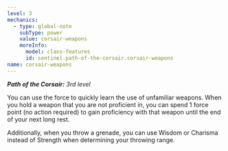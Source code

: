 ```yaml
---
level: 3
mechanics:
  - type: global-note
    subType: power
    value: corsair-weapons
    moreInfo:
      model: class-features
      id: sentinel.path-of-the-corsair.corsair-weapons
name: corsair-weapons
---
```

_**Path of the Corsair:** 3rd level_
You can use the force to quickly learn the use of unfamiliar weapons. When you hold a weapon that you are not proficient in, you can spend 1 force point (no action required) to gain proficiency with that weapon until the end of your next long rest. 
Additionally, when you throw a grenade, you can use Wisdom or Charisma instead of Strength when determining your throwing range.